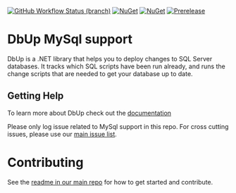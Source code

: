 [![GitHub Workflow Status (branch)](https://img.shields.io/github/actions/workflow/status/DbUp/dbup-mysql/main.yml?branch=main)](https://github.com/DbUp/dbup-mysql/actions/workflows/main.yml?query=branch%3Amain)
[![NuGet](https://img.shields.io/nuget/dt/dbup-mysql.svg)](https://www.nuget.org/packages/dbup-mysql)
[![NuGet](https://img.shields.io/nuget/v/dbup-mysql.svg)](https://www.nuget.org/packages/dbup-mysql)
[![Prerelease](https://img.shields.io/nuget/vpre/dbup-mysql?color=orange&label=prerelease)](https://www.nuget.org/packages/dbup-mysql)

# DbUp MySql support
DbUp is a .NET library that helps you to deploy changes to SQL Server databases. It tracks which SQL scripts have been run already, and runs the change scripts that are needed to get your database up to date.

## Getting Help
To learn more about DbUp check out the [documentation](https://dbup.readthedocs.io/en/latest/)

Please only log issue related to MySql support in this repo. For cross cutting issues, please use our [main issue list](https://github.com/DbUp/DbUp/issues).

# Contributing

See the [readme in our main repo](https://github.com/DbUp/DbUp/blob/main/README.md) for how to get started and contribute.